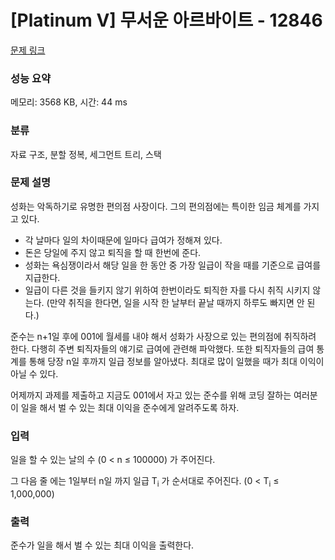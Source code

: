 # [Platinum V] 무서운 아르바이트 - 12846 

[문제 링크](https://www.acmicpc.net/problem/12846) 

### 성능 요약

메모리: 3568 KB, 시간: 44 ms

### 분류

자료 구조, 분할 정복, 세그먼트 트리, 스택

### 문제 설명

<p>성화는 악독하기로 유명한 편의점 사장이다. 그의 편의점에는 특이한 임금 체계를 가지고 있다.</p>

<ul>
	<li>각 날마다 일의 차이때문에 일마다 급여가 정해져 있다.</li>
	<li>돈은 당일에 주지 않고 퇴직을 할 때 한번에 준다.</li>
	<li>성화는 욕심쟁이라서 해당 일을 한 동안 중 가장 일급이 작을 때를 기준으로 급여를 지급한다.</li>
	<li>일급이 다른 것을 들키지 않기 위하여 한번이라도 퇴직한 자를 다시 취직 시키지 않는다. (만약 취직을 한다면, 일을 시작 한 날부터 끝날 때까지 하루도 빠지면 안 된다.)</li>
</ul>

<p>준수는 n+1일 후에 001에 월세를 내야 해서 성화가 사장으로 있는 편의점에 취직하려 한다. 다행히 주변 퇴직자들의 얘기로 급여에 관련해 파악했다. 또한 퇴직자들의 급여 통계를 통해 당장 n일 후까지 일급 정보를 알아냈다. 최대로 많이 일했을 때가 최대 이익이 아닐 수 있다.</p>

<p>어제까지 과제를 제출하고 지금도 001에서 자고 있는 준수를 위해 코딩 잘하는 여러분이 일을 해서 벌 수 있는 최대 이익을 준수에게 알려주도록 하자.</p>

### 입력 

 <p>일을 할 수 있는 날의 수 (0 < n ≤ 100000) 가 주어진다.</p>

<p>그 다음 줄 에는 1일부터 n일 까지 일급 T<sub>i</sub> 가 순서대로 주어진다. (0 < T<sub>i</sub> ≤ 1,000,000)</p>

### 출력 

 <p>준수가 일을 해서 벌 수 있는 최대 이익을 출력한다.</p>

